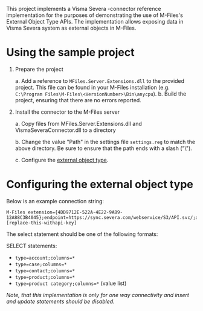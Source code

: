 This project implements a Visma Severa -connector reference implementation for the purposes of demonstrating the use of M-Files's External Object Type APIs. The implementation allows exposing data in Visma Severa system as external objects in M-Files.

# Using the sample project

1. Prepare the project

	a. Add a reference to `MFiles.Server.Extensions.dll` to the provided project.  This file can be found in your M-Files installation (e.g. `C:\Program Files\M-Files\<VersionNumber>\Bin\anycpu`).
	b. Build the project, ensuring that there are no errors reported.

2. Install the connector to the M-Files server

	a. Copy files from MFiles.Server.Extensions.dll and VismaSeveraConnector.dll to a directory

	b. Change the value "Path" in the settings file `settings.reg` to match the above directory. Be sure to ensure that the path ends with a slash ("\\").

	c. Configure the [external object type](https://www.m-files.com/user-guide/latest/eng/Legacy_Connection_to_external_database.html).

# Configuring the external object type

Below is an example connection string:

```
M-Files extension={4DD9712E-522A-4E22-9A89-12A88C3B4045};endpoint=https://sync.severa.com/webservice/S3/API.svc/;apikey=[replace-this-withapi-key]
```

The select statement should be one of the following formats:

SELECT statements:		
- `type=account;columns=*`
- `type=case;columns=*`
- `type=contact;columns=*`
- `type=product;columns=*`
- `type=product category;columns=*`		(value list)

*Note, that this implementation is only for one way connectivity and insert and update statements should be disabled.*
